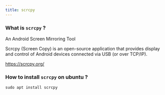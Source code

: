 ```yaml
---
title: scrcpy
---
```



### What is `scrcpy` ? 

An Android Screen Mirroring Tool

Scrcpy (Screen Copy) is an open-source application that provides display and control of Android devices connected via USB (or over TCP/IP).

https://scrcpy.org/

### How to install `scrcpy` on ubuntu ?

```shell
sudo apt install scrcpy
```

